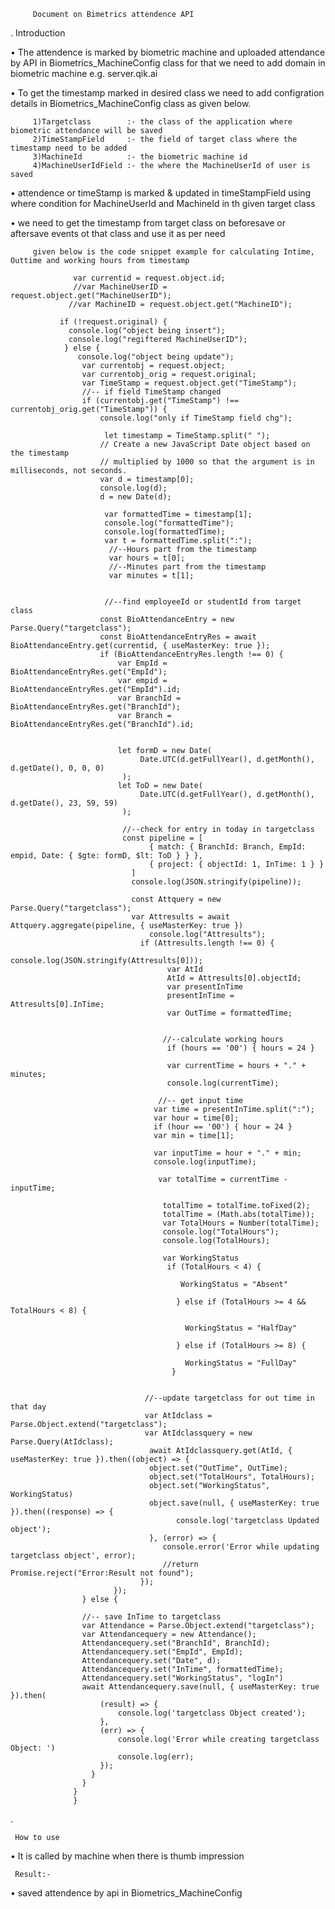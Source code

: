          Document on Bimetrics attendence API
.
     Introduction
     
•	The attendence is marked by biometric machine and uploaded attendance by API in Biometrics_MachineConfig class
         for that we need to add domain in biometric machine e.g. server.qik.ai
         
•	To get the timestamp marked in desired class we need to add configration details in Biometrics_MachineConfig class 
         as given below.



         1)Targetclass        :- the class of the application where biometric attendance will be saved         
         2)TimeStampField     :- the field of target class where the timestamp need to be added         
         3)MachineId          :- the biometric machine id      
         4)MachineUserIdField :- the where the MachineUserId of user is saved
       

•	attendence or timeStamp is marked & updated in timeStampField using where condition for MachineUserId and MachineId 
         in th given target class

•	we need to get the timestamp from target class on beforesave or aftersave events ot that class and use it as per need
        
         given below is the code snippet example for calculating Intime, Outtime and working hours from timestamp 
         
                  var currentid = request.object.id;
                  //var MachineUserID = request.object.get("MachineUserID");
                 //var MachineID = request.object.get("MachineID");

               if (!request.original) {
                 console.log("object being insert");
                 console.log("regiftered MachineUserID");
                } else {
                   console.log("object being update");
                    var currentobj = request.object;
                    var currentobj_orig = request.original;
                    var TimeStamp = request.object.get("TimeStamp");
                    //-- if field TimeStamp changed
                    if (currentobj.get("TimeStamp") !== currentobj_orig.get("TimeStamp")) {
                        console.log("only if TimeStamp field chg");

                         let timestamp = TimeStamp.split(" ");
                        // Create a new JavaScript Date object based on the timestamp
                        // multiplied by 1000 so that the argument is in milliseconds, not seconds.
                        var d = timestamp[0];
                        console.log(d);
                        d = new Date(d);

                         var formattedTime = timestamp[1];
                         console.log("formattedTime");
                         console.log(formattedTime);
                         var t = formattedTime.split(":");
                          //--Hours part from the timestamp
                          var hours = t[0];
                          //--Minutes part from the timestamp
                          var minutes = t[1];


                         //--find employeeId or studentId from target class
                        const BioAttendanceEntry = new Parse.Query("targetclass");
                        const BioAttendanceEntryRes = await BioAttendanceEntry.get(currentid, { useMasterKey: true });
                        if (BioAttendanceEntryRes.length !== 0) {
                            var EmpId = BioAttendanceEntryRes.get("EmpId");
                            var empid = BioAttendanceEntryRes.get("EmpId").id;
                            var BranchId = BioAttendanceEntryRes.get("BranchId");
                            var Branch = BioAttendanceEntryRes.get("BranchId").id;


                            let formD = new Date(
                                 Date.UTC(d.getFullYear(), d.getMonth(), d.getDate(), 0, 0, 0)
                             );
                            let ToD = new Date(
                                 Date.UTC(d.getFullYear(), d.getMonth(), d.getDate(), 23, 59, 59)
                             );

                             //--check for entry in today in targetclass  
                             const pipeline = [
                                   { match: { BranchId: Branch, EmpId: empid, Date: { $gte: formD, $lt: ToD } } },
                                   { project: { objectId: 1, InTime: 1 } }
                               ]
                               console.log(JSON.stringify(pipeline));

                               const Attquery = new Parse.Query("targetclass");
                               var Attresults = await Attquery.aggregate(pipeline, { useMasterKey: true })
                                   console.log("Attresults");
                                 if (Attresults.length !== 0) {
                                      console.log(JSON.stringify(Attresults[0]));
                                       var AtId
                                       AtId = Attresults[0].objectId;
                                       var presentInTime
                                       presentInTime = Attresults[0].InTime;
                                       var OutTime = formattedTime;


                                      //--calculate working hours
                                       if (hours == '00') { hours = 24 }

                                       var currentTime = hours + "." + minutes;
                                       console.log(currentTime);

                                     //-- get input time
                                    var time = presentInTime.split(":");
                                    var hour = time[0];
                                    if (hour == '00') { hour = 24 }
                                    var min = time[1];

                                    var inputTime = hour + "." + min;
                                    console.log(inputTime);

                                     var totalTime = currentTime - inputTime;

                                      totalTime = totalTime.toFixed(2);
                                      totalTime = (Math.abs(totalTime));
                                      var TotalHours = Number(totalTime);
                                      console.log("TotalHours");
                                      console.log(TotalHours);

                                      var WorkingStatus
                                       if (TotalHours < 4) {

                                          WorkingStatus = "Absent"

                                         } else if (TotalHours >= 4 && TotalHours < 8) {

                                           WorkingStatus = "HalfDay"

                                         } else if (TotalHours >= 8) {

                                           WorkingStatus = "FullDay"
                                        }


                                  //--update targetclass for out time in that day
                                  var AtIdclass = Parse.Object.extend("targetclass");
                                  var AtIdclassquery = new Parse.Query(AtIdclass);
                                   await AtIdclassquery.get(AtId, { useMasterKey: true }).then((object) => {
                                   object.set("OutTime", OutTime);
                                   object.set("TotalHours", TotalHours);
                                   object.set("WorkingStatus", WorkingStatus)
                                   object.save(null, { useMasterKey: true }).then((response) => {
                                         console.log('targetclass Updated object');
                                   }, (error) => {
                                      console.error('Error while updating targetclass object', error);
                                      //return Promise.reject("Error:Result not found");
                                 });
                           });
                    } else {

                    //-- save InTime to targetclass
                    var Attendance = Parse.Object.extend("targetclass");
                    var Attendancequery = new Attendance();
                    Attendancequery.set("BranchId", BranchId);
                    Attendancequery.set("EmpId", EmpId);
                    Attendancequery.set("Date", d);
                    Attendancequery.set("InTime", formattedTime);
                    Attendancequery.set("WorkingStatus", "logIn")
                    await Attendancequery.save(null, { useMasterKey: true }).then(
                        (result) => {
                            console.log('targetclass Object created');
                        },
                        (err) => {
                            console.log('Error while creating targetclass Object: ')
                            console.log(err);
                        });
                      }
                    }
                  }
                  }
         
.


     How to use

•	It is called by machine when there is thumb impression 

      
     Result:-

•	saved attendence by api in Biometrics_MachineConfig





